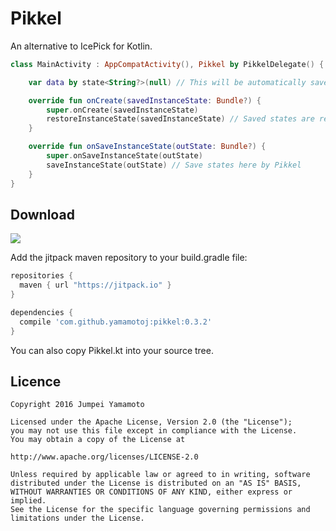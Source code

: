 # Pikkel
An alternative to IcePick for Kotlin.

```kotlin
class MainActivity : AppCompatActivity(), Pikkel by PikkelDelegate() { // Implement Pikkel interface with PikkelDelegate class delegation.

    var data by state<String?>(null) // This will be automatically saved and restored

    override fun onCreate(savedInstanceState: Bundle?) {
        super.onCreate(savedInstanceState)
        restoreInstanceState(savedInstanceState) // Saved states are restored here by Pikkel
    }

    override fun onSaveInstanceState(outState: Bundle?) {
        super.onSaveInstanceState(outState)
        saveInstanceState(outState) // Save states here by Pikkel
    }
}
```

Download
----

[![](https://jitpack.io/v/yamamotoj/Pikkel.svg)](https://jitpack.io/#yamamotoj/Pikkel)

Add the jitpack maven repository to your build.gradle file:

```gradle
repositories {
  maven { url "https://jitpack.io" }
}
```

```gradle
dependencies {
  compile 'com.github.yamamotoj:pikkel:0.3.2'
}
```

You can also copy Pikkel.kt into your source tree.

Licence
----

```
Copyright 2016 Jumpei Yamamoto

Licensed under the Apache License, Version 2.0 (the "License");
you may not use this file except in compliance with the License.
You may obtain a copy of the License at

http://www.apache.org/licenses/LICENSE-2.0

Unless required by applicable law or agreed to in writing, software
distributed under the License is distributed on an "AS IS" BASIS,
WITHOUT WARRANTIES OR CONDITIONS OF ANY KIND, either express or implied.
See the License for the specific language governing permissions and
limitations under the License.
```
